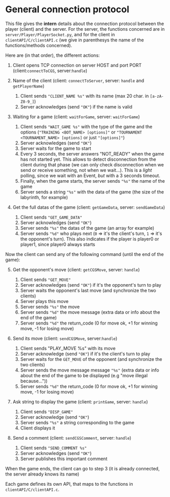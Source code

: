 # General connection protocol

This file gives the **intern** details about the connection protocol between the player (client) and the server. 
For the server, the functions concerned are in `server/Player/PlayerSocket.py`, and for the client in `clientAPI/C/clientAPI.c` (we give in parenthesys the name of the functions/methods concerned).

Here are (in that order), the different actions:

1) Client opens TCP connection on server HOST and port PORT         (client:`connectToCGS`, server:`handle`)

2) Name of the client       (client: `connectToServer`, server: `handle` and `getPlayerName`)
   1. Client sends `"CLIENT_NAME %s"` with its name (max 20 char. in `[a-zA-Z0-9_]`)
   2. Server acknowledges (send `"OK"`) if the name is valid

3) Waiting for a game       (client: `waitForGame`, server: `waitForGame`)
   1. Client sends `"WAIT_GAME %s"` with the type of the game and the options (`"TRAINING <BOT_NAME> [options]"` or `"TOURNAMENT <TOURNAMENT_NAME> [options]` or just `"[options]"`)
   2. Server acknowledges (send `"OK"`)
   3. Server waits for the game to start
   4. Every 3 seconds, the server answers "NOT_READY" when the game has not started yet.
 This allows to detect disconnection from the client during that phase (we can only check disconnection when we send or receive something, not when we wait...). This is a *light* polling, since we wait with an Event, *but* with a 3 seconds timeout. 
   4. Finally, when the game starts, the server sends `"%s"` the name of the game
   5. Server sends a string `"%s"` with the data of the game (the size of the labyrinth, for example)

4) Get the full datas of the game       (client: `getGameData`, server: `sendGameData`)
   1. Client sends `"GET_GAME_DATA"`
   2. Server acknowledges (send `"OK"`)
   3. Server sends `"%s"` the datas of the game (an array for example)
   4. Server sends `"%d"` who plays next (`0` => it's the client's turn, `1` => it's the opponent's turn).
   This also indicates if the player is player0 or player1, since player0 always starts

Now the client can send any of the following command (until the end of the game):

5) Get the opponent's move          (client: `getCGSMove`, server: `handle`)
   1. Client sends `"GET_MOVE"`
   2. Server acknowledges (send `"OK"`) if it's the opponent's turn to play
   3. Server waits the opponent's last move (and synchronize the two clients)
   4. Server plays this move
   5. Server sends `"%s"` the move
   6. Server sends `"%d"` the move message (extra data or info about the end of the game)
   7. Server sends `"%d"` the return_code (0 for move ok, +1 for winning move, -1 for losing move)
   

6) Send its move            (client: `sendCGSMove`, server:`handle`)
   1. Client sends "PLAY_MOVE %s" with its move
   2. Server acknowledge (send `"OK"`) if it's the client's turn to play
   3. Server waits for the `GET_MOVE` of the opponent (and synchronize the two clients)
   4. Server sends the move message message `"%s"` (extra data or info about the end of the game to be displayed (e.g "move illegal because..."))
   5. Server sends `"%d"` the return_code (0 for move ok, +1 for winning move, -1 for losing move)
   

7) Ask string to display the game       (client: `printGame`, server: `handle`)
   1. Client sends `"DISP_GAME"`
   2. Server acknowledge (send `"OK"`)
   3. Server sends `"%s"` a string corresponding to the game
   4. Client displays it

8) Send a comment       (client: `sendCGSComment`, server: `handle`)
   1. Client sends `"SEND_COMMENT %s"`
   2. Server acknowledges (send `"OK"`)
   3. Server publishes this important comment

When the game ends, the client can go to step 3 (it is already connected, the server already knows its name)


Each game defines its own API, that maps to the functions in `clientAPI/C/clientAPI.c`.
